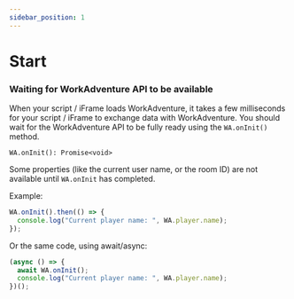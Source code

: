```yaml
---
sidebar_position: 1
---
```


# Start

### Waiting for WorkAdventure API to be available

When your script / iFrame loads WorkAdventure, it takes a few milliseconds for your script / iFrame to exchange
data with WorkAdventure. You should wait for the WorkAdventure API to be fully ready using the `WA.onInit()` method.

```
WA.onInit(): Promise<void>
```

Some properties (like the current user name, or the room ID) are not available until `WA.onInit` has completed.

Example:

```typescript
WA.onInit().then(() => {
  console.log("Current player name: ", WA.player.name);
});
```

Or the same code, using await/async:

```typescript
(async () => {
  await WA.onInit();
  console.log("Current player name: ", WA.player.name);
})();
```
